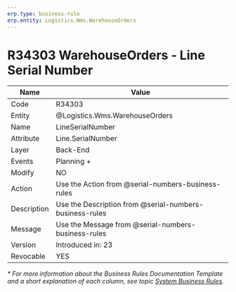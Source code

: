 ```yaml
---
erp.type: business-rule
erp.entity: Logistics.Wms.WarehouseOrders
---
```


# R34303 WarehouseOrders - Line Serial Number

| Name | Value |
| ---- | ----- |
| Code | R34303 |
| Entity |@Logistics.Wms.WarehouseOrders |
| Name | LineSerialNumber |
| Attribute | Line.SerialNumber |
| Layer | Back-End |
| Events | Planning + |
| Modify | NO |
| Action | Use the Action from @serial-numbers-business-rules |
| Description | Use the Description from @serial-numbers-business-rules |
| Message | Use the Message from @serial-numbers-business-rules |
| Version | Introduced in: 23 |
| Revocable | YES |


*\* For more information about the Business Rules Documentation Template and a short explanation of each column, see
topic [System Business Rules](../templates/template-description-system-business-rules.md).*

